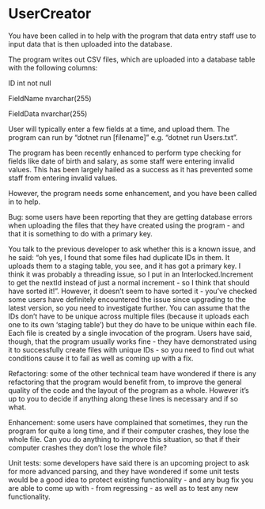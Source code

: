 # UserCreator

You have been called in to help with the program that data entry staff use to input data that is then uploaded into the database.

The program writes out CSV files, which are uploaded into a database table with the following columns:

ID int not null

FieldName nvarchar(255)

FieldData nvarchar(255)

User will typically enter a few fields at a time, and upload them. The program can run by “dotnet run [filename]” e.g. “dotnet run Users.txt”.

The program has been recently enhanced to perform type checking for fields like date of birth and salary, as some staff were entering invalid values. This has been largely hailed as a success as it has prevented some staff from entering invalid values.

However, the program needs some enhancement, and you have been called in to help.

Bug: some users have been reporting that they are getting database errors when uploading the files that they have created using the program - and that it is something to do with a primary key.

You talk to the previous developer to ask whether this is a known issue, and he said: “oh yes, I found that some files had duplicate IDs in them. It uploads them to a staging table, you see, and it has got a primary key. I think it was probably a threading issue, so I put in an Interlocked.Increment to get the nextId instead of just a normal increment - so I think that should have sorted it!”. However, it doesn’t seem to have sorted it - you’ve checked some users have definitely encountered the issue since upgrading to the latest version, so you need to investigate further. You can assume that the IDs don’t have to be unique across multiple files (because it uploads each one to its own ‘staging table’) but they do have to be unique within each file. Each file is created by a single invocation of the program. Users have said, though, that the program usually works fine - they have demonstrated using it to successfully create files with unique IDs - so you need to find out what conditions cause it to fail as well as coming up with a fix.

Refactoring: some of the other technical team have wondered if there is any refactoring that the program would benefit from, to improve the general quality of the code and the layout of the program as a whole. However it’s up to you to decide if anything along these lines is necessary and if so what.

Enhancement: some users have complained that sometimes, they run the program for quite a long time, and if their computer crashes, they lose the whole file. Can you do anything to improve this situation, so that if their computer crashes they don’t lose the whole file?

Unit tests: some developers have said there is an upcoming project to ask for more advanced parsing, and they have wondered if some unit tests would be a good idea to protect existing functionality - and any bug fix you are able to come up with - from regressing - as well as to test any new functionality.
